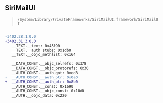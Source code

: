 ## SiriMailUI

> `/System/Library/PrivateFrameworks/SiriMailUI.framework/SiriMailUI`

```diff

-3402.28.1.0.0
+3402.31.3.0.0
   __TEXT.__text: 0x45f90
   __TEXT.__auth_stubs: 0x1db0
   __TEXT.__objc_methlist: 0x164

   __DATA_CONST.__objc_selrefs: 0x378
   __DATA_CONST.__objc_protorefs: 0x30
   __AUTH_CONST.__auth_got: 0xed8
-  __AUTH_CONST.__auth_ptr: 0x8a0
+  __AUTH_CONST.__auth_ptr: 0x8b0
   __AUTH_CONST.__const: 0x1690
   __AUTH_CONST.__objc_const: 0x10d0
   __AUTH.__objc_data: 0x220

```
